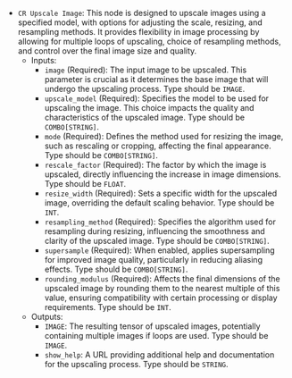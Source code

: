 - `CR Upscale Image`: This node is designed to upscale images using a specified model, with options for adjusting the scale, resizing, and resampling methods. It provides flexibility in image processing by allowing for multiple loops of upscaling, choice of resampling methods, and control over the final image size and quality.
    - Inputs:
        - `image` (Required): The input image to be upscaled. This parameter is crucial as it determines the base image that will undergo the upscaling process. Type should be `IMAGE`.
        - `upscale_model` (Required): Specifies the model to be used for upscaling the image. This choice impacts the quality and characteristics of the upscaled image. Type should be `COMBO[STRING]`.
        - `mode` (Required): Defines the method used for resizing the image, such as rescaling or cropping, affecting the final appearance. Type should be `COMBO[STRING]`.
        - `rescale_factor` (Required): The factor by which the image is upscaled, directly influencing the increase in image dimensions. Type should be `FLOAT`.
        - `resize_width` (Required): Sets a specific width for the upscaled image, overriding the default scaling behavior. Type should be `INT`.
        - `resampling_method` (Required): Specifies the algorithm used for resampling during resizing, influencing the smoothness and clarity of the upscaled image. Type should be `COMBO[STRING]`.
        - `supersample` (Required): When enabled, applies supersampling for improved image quality, particularly in reducing aliasing effects. Type should be `COMBO[STRING]`.
        - `rounding_modulus` (Required): Affects the final dimensions of the upscaled image by rounding them to the nearest multiple of this value, ensuring compatibility with certain processing or display requirements. Type should be `INT`.
    - Outputs:
        - `IMAGE`: The resulting tensor of upscaled images, potentially containing multiple images if loops are used. Type should be `IMAGE`.
        - `show_help`: A URL providing additional help and documentation for the upscaling process. Type should be `STRING`.
